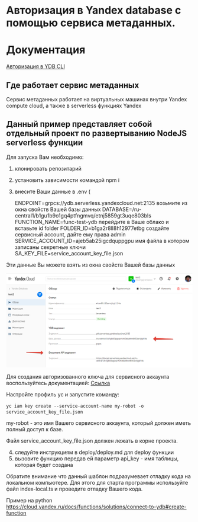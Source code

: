 # Авторизация в Yandex database c помощью сервиса метаданных.

# Документация
[Авторизация в YDB CLI](https://cloud.yandex.ru/docs/ydb/concepts/connect)

## Где работает сервис метаданных
Сервис метаданных работает на виртуальных машинах внутри Yandex compute cloud, а также в serverless функциях Yandex

## Данный пример представляет собой отдельный проект по развертыванию NodeJS serverless функции

Для запуска Вам необходимо:

1. клонировать репозитарий
2. установить зависимости командой npm i
3. внесите Ваши данные в .env (
 
   ENDPOINT=grpcs://ydb.serverless.yandexcloud.net:2135
   возьмите из окна свойств Вашей базы данных
   DATABASE=/ru-central1/b1gu1b9o1gq4ptfngmvq/etnj5859gt3uqe803bls
   FUNCTION_NAME=func-test-ydb
   перейдите в Ваше облако и вставьте id folder
   FOLDER_ID=b1ga2r8ll8h12977etbg
   создайте сервисный account, дайте ему права admin   SERVICE_ACCOUNT_ID=ajeb5ab25igcdquppgpu
   имя файла в котором записаны секретные ключи 
   SA_KEY_FILE=service_account_key_file.json

 Эти данные Вы можете взять из окна свойств Вашей базы данных

![картинка с примером данных из asserts](./asserts/2021-12-09_16-14-46.png)

Для создания авторизованного ключа для сервисного аккаунта воспользуйтесь документацией: [Ссылка](https://cloud.yandex.ru/docs/iam/operations/authorized-key/create)

Настройте профиль yc и запустите команду:
```
yc iam key create --service-account-name my-robot -o service_account_key_file.json
```

my-robot - это имя Вашего сервисного аккаунта, который должен иметь полный доступ к базе.

Файл service_account_key_file.json должен лежать в корне проекта.


4. следуйте инструкциям в deploy/deploy.md для deploy функции
5. вызовите функцию передав ей параметр api_key - имя таблицы, которая будет создана

Обратите внимание что данный шаблон подразумевает отладку кода на локальном компьютере. Для этого для старта программы используйте файл index-local.ts и проведите отладку Вашего кода.


Пример на python
https://cloud.yandex.ru/docs/functions/solutions/connect-to-ydb#create-function
